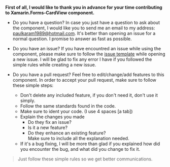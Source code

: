 **First of all, I would like to thank you in advance for your time contributing to Xamarin.Forms-CardView component.**

* Do you have a question?
In case you just have a question to ask about the component, I would like you to send me an email to my address: paulkaram1989@hotmail.com.
It's better than opening an issue for a normal question. I promise to answer as fast as possible.

* Do you have an issue?
If you have encountred an issue while using the component, please make sure to follow the [issue template](https://github.com/tiger4589/Xamarin.Forms-CardView/blob/master/ISSUE_TEMPLATE.md) while opening a new issue.
I will be glad to fix any error I have if you followed the simple rules while creating a new issue. 

* Do you have a pull request?
Feel free to edit/change/add features to this component.
In order to accept your pull request, make sure to follow these simple steps:
   * Don't delete any included feature, if you don't need it, don't use it simply.
   * Follow the same standards found in the code.
   * Make sure to ident your code. (I use 4 spaces [a tab])
   * Explain the changes you made
      * Do they fix an issue?
      * Is it a new feature?
      * Do they enhance an existing feature?  
   Make sure to include all the explanation needed.
   * If it's a bug fixing, I will be more than glad if you explained how did you encounter the bug, and what did you change to fix it.
   
>Just follow these simple rules so we get better communications.
